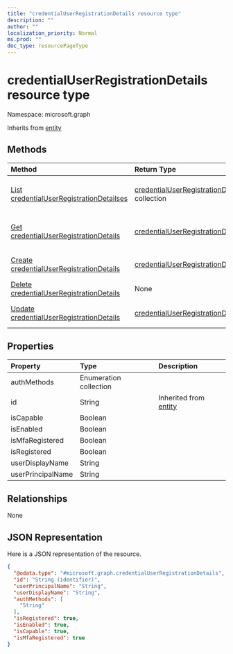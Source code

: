 ```yaml
---
title: "credentialUserRegistrationDetails resource type"
description: ""
author: ""
localization_priority: Normal
ms.prod: ""
doc_type: resourcePageType
---
```


# credentialUserRegistrationDetails resource type


Namespace: microsoft.graph




Inherits from [entity](../resources/entity.md)

## Methods
|Method|Return Type|Description|
|:---|:---|:---|
|[List credentialUserRegistrationDetailses](../api/credentialuserregistrationdetails-list.md)|[credentialUserRegistrationDetails](../resources/credentialuserregistrationdetails.md) collection|List properties and relationships of the [credentialUserRegistrationDetails](../resources/credentialuserregistrationdetails.md) objects.|
|[Get credentialUserRegistrationDetails](../api/credentialuserregistrationdetails-get.md)|[credentialUserRegistrationDetails](../resources/credentialuserregistrationdetails.md)|Read properties and relationships of the [credentialUserRegistrationDetails](../resources/credentialuserregistrationdetails.md) object.|
|[Create credentialUserRegistrationDetails](../api/credentialuserregistrationdetails-create.md)|[credentialUserRegistrationDetails](../resources/credentialuserregistrationdetails.md)|Create a new [credentialUserRegistrationDetails](../resources/credentialuserregistrationdetails.md) object.|
|[Delete credentialUserRegistrationDetails](../api/credentialuserregistrationdetails-delete.md)|None|Deletes a [credentialUserRegistrationDetails](../resources/credentialuserregistrationdetails.md).|
|[Update credentialUserRegistrationDetails](../api/credentialuserregistrationdetails-update.md)|[credentialUserRegistrationDetails](../resources/credentialuserregistrationdetails.md)|Update the properties of a [credentialUserRegistrationDetails](../resources/credentialuserregistrationdetails.md) object.|

## Properties
|Property|Type|Description|
|:---|:---|:---|
|authMethods|Enumeration collection||
|id|String| Inherited from [entity](../resources/entity.md)|
|isCapable|Boolean||
|isEnabled|Boolean||
|isMfaRegistered|Boolean||
|isRegistered|Boolean||
|userDisplayName|String||
|userPrincipalName|String||

## Relationships
None

## JSON Representation
Here is a JSON representation of the resource.
<!-- {
  "blockType": "resource",
  "keyProperty": "id",
  "@odata.type": "microsoft.graph.credentialUserRegistrationDetails",
  "baseType": "microsoft.graph.entity",
  "openType": false
}
-->
``` json
{
  "@odata.type": "#microsoft.graph.credentialUserRegistrationDetails",
  "id": "String (identifier)",
  "userPrincipalName": "String",
  "userDisplayName": "String",
  "authMethods": [
    "String"
  ],
  "isRegistered": true,
  "isEnabled": true,
  "isCapable": true,
  "isMfaRegistered": true
}
```

